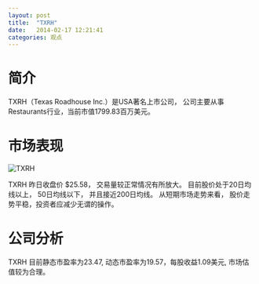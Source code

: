 ```yaml
---
layout: post
title:  "TXRH"
date:   2014-02-17 12:21:41
categories: 观点
---
```


# 简介
TXRH（Texas Roadhouse Inc.）是USA著名上市公司，
公司主要从事Restaurants行业，当前市值1799.83百万美元。

# 市场表现

![TXRH](http://finviz.com/chart.ashx?t=TXRH&ty=c&ta=1&p=d&s=l)

TXRH 昨日收盘价 $25.58，
交易量较正常情况有所放大。
目前股价处于20日均线以上，
50日均线以下，
并且接近200日均线。
从短期市场走势来看，
股价走势平稳，投资者应减少无谓的操作。

# 公司分析
TXRH 目前静态市盈率为23.47, 动态市盈率为19.57，每股收益1.09美元,
市场估值较为合理。
